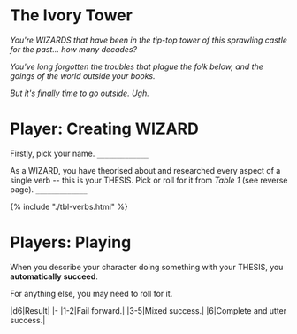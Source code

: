 <h1>The Ivory Tower</h1>

_You're WIZARDS that have been in the tip-top tower of this sprawling castle for the past...
how many decades?_

_You've long forgotten the troubles that plague the folk below, and the goings of the world outside your books._

_But it's finally time to go outside.
Ugh._

# Player: Creating WIZARD

Firstly, pick your name. `_____________`

As a WIZARD, you have theorised about and researched every aspect of a single verb -- this is your THESIS.
Pick or roll for it from _Table 1_ (see reverse page).
 `_____________`

{% include "./tbl-verbs.html" %}

# Players: Playing

When you describe your character doing something with your THESIS, you **automatically succeed**.

For anything else, you may need to roll for it.

|d6|Result|
|-
|1-2|Fail forward.|
|3-5|Mixed success.|
|6|Complete and utter success.|

<br/>
<br/>
<br/>
<br/>
<br/>
<br/>
<br/>
<br/>
<br/>
<br/>
<br/>
<br/>
<br/>
<br/>
<br/>
<br/>
<br/>
<br/>
<br/>
<br/>
<br/>
<br/>
<br/>
<br/>
<br/>
<br/>
<br/>
<br/>
<br/>
<br/>
<br/>
